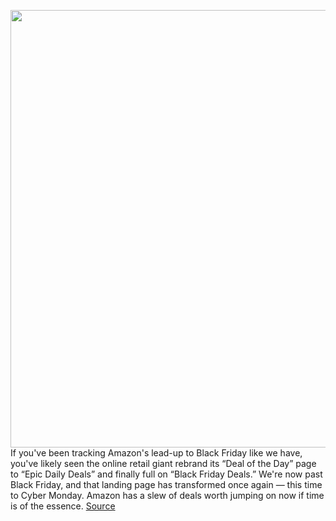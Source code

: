 <img src='https://cdn.vox-cdn.com/thumbor/y5uipyotKHN3-r3KHMGYP_R3z74=/0x0:2040x1360/1200x800/filters:focal(857x517:1183x843)/cdn.vox-cdn.com/uploads/chorus_image/image/70154110/cgartenberg_211020_4803_0006.10.jpg' width='700px' /><br/>
If you've been tracking Amazon's lead-up to Black Friday like we have, you've likely seen the online retail giant rebrand its “Deal of the Day” page to “Epic Daily Deals” and finally full on “Black Friday Deals.” We're now past Black Friday, and that landing page has transformed once again — this time to Cyber Monday. Amazon has a slew of deals worth jumping on now if time is of the essence.
<a href='https://www.theverge.com/22784145/amazon-black-friday-2021-best-deals-tech-cyber-monday'> Source <a/>
